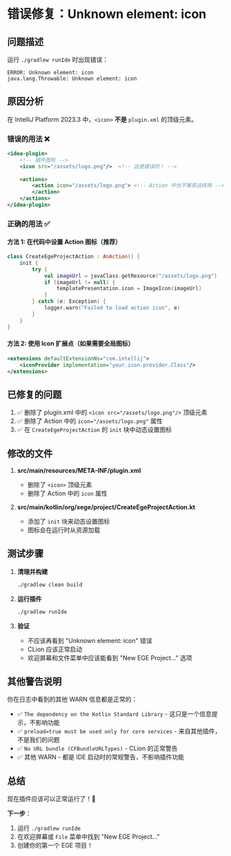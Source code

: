 # 错误修复：Unknown element: icon

## 问题描述

运行 `./gradlew runIde` 时出现错误：

```
ERROR: Unknown element: icon
java.lang.Throwable: Unknown element: icon
```

## 原因分析

在 IntelliJ Platform 2023.3 中，`<icon>` **不是** `plugin.xml` 的顶级元素。

### 错误的用法 ❌

```xml
<idea-plugin>
    <!-- 插件图标 -->
    <icon src="/assets/logo.png"/>  <!-- 这是错误的！ -->
    
    <actions>
        <action icon="/assets/logo.png"> <!-- Action 中也不推荐这样用 -->
        </action>
    </actions>
</idea-plugin>
```

### 正确的用法 ✅

#### 方法 1: 在代码中设置 Action 图标（推荐）

```kotlin
class CreateEgeProjectAction : AnAction() {
    init {
        try {
            val imageUrl = javaClass.getResource("/assets/logo.png")
            if (imageUrl != null) {
                templatePresentation.icon = ImageIcon(imageUrl)
            }
        } catch (e: Exception) {
            logger.warn("Failed to load action icon", e)
        }
    }
}
```

#### 方法 2: 使用 Icon 扩展点（如果需要全局图标）

```xml
<extensions defaultExtensionNs="com.intellij">
    <iconProvider implementation="your.icon.provider.Class"/>
</extensions>
```

## 已修复的问题

1. ✅ 删除了 plugin.xml 中的 `<icon src="/assets/logo.png"/>` 顶级元素
2. ✅ 删除了 Action 中的 `icon="/assets/logo.png"` 属性
3. ✅ 在 `CreateEgeProjectAction` 的 `init` 块中动态设置图标

## 修改的文件

1. **src/main/resources/META-INF/plugin.xml**
   - 删除了 `<icon>` 顶级元素
   - 删除了 Action 中的 `icon` 属性

2. **src/main/kotlin/org/xege/project/CreateEgeProjectAction.kt**
   - 添加了 `init` 块来动态设置图标
   - 图标会在运行时从资源加载

## 测试步骤

1. **清理并构建**
   ```bash
   ./gradlew clean build
   ```

2. **运行插件**
   ```bash
   ./gradlew runIde
   ```

3. **验证**
   - 不应该再看到 "Unknown element: icon" 错误
   - CLion 应该正常启动
   - 欢迎屏幕和文件菜单中应该能看到 "New EGE Project..." 选项

## 其他警告说明

你在日志中看到的其他 WARN 信息都是正常的：

- ✅ `The dependency on the Kotlin Standard Library` - 这只是一个信息提示，不影响功能
- ✅ `preload=true must be used only for core services` - 来自其他插件，不是我们的问题
- ✅ `No URL bundle (CFBundleURLTypes)` - CLion 的正常警告
- ✅ 其他 WARN - 都是 IDE 启动时的常规警告，不影响插件功能

## 总结

现在插件应该可以正常运行了！🎉

**下一步**：
1. 运行 `./gradlew runIde`
2. 在欢迎屏幕或 `File` 菜单中找到 "New EGE Project..."
3. 创建你的第一个 EGE 项目！
